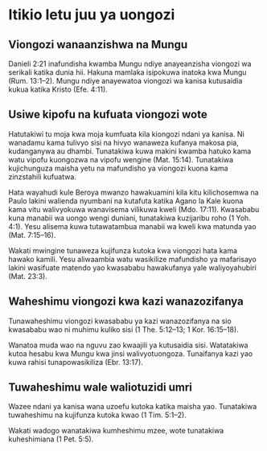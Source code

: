 # Itikio letu juu ya uongozi

## Viongozi wanaanzishwa na Mungu

Danieli 2:21 inafundisha kwamba Mungu ndiye anayeanzisha viongozi wa serikali katika dunia hii. Hakuna mamlaka isipokuwa inatoka kwa Mungu (Rum. 13:1–2). Mungu ndiye anayewatoa viongozi wa kanisa kutusaidia kukua katika Kristo (Efe. 4:11).

## Usiwe kipofu na kufuata viongozi wote

Hatutakiwi tu moja kwa moja kumfuata kila kiongozi ndani ya kanisa. Ni wanadamu kama tulivyo sisi na hivyo wanaweza kufanya makosa pia, kudanganywa au dhambi. Tunatakiwa kuwa makini kwamba hatuko kama watu vipofu kuongozwa na vipofu wengine (Mat. 15:14). Tunatakiwa kujichunguza maisha yetu na mafundisho ya viongozi kuona kama zinzstahili kufuatwa.

Hata wayahudi kule Beroya mwanzo hawakuamini kila kitu kilichosemwa na Paulo lakini walienda nyumbani na kutafuta katika Agano la Kale kuona kama vitu walivyokuwa wanavisema vilikuwa kweli (Mdo. 17:11). Kwasababu kuna manabii wa uongo wengi duniani, tunatakiwa kuzijaribu roho (1 Yoh. 4:1). Yesu alisema kuwa tutawatambua manabii wa kweli kwa matunda yao (Mat. 7:15–16).

Wakati mwingine tunaweza kujifunza kutoka kwa viongozi hata kama hawako kamili. Yesu aliwaambia watu wasikilize mafundisho ya mafarisayo lakini wasifuate matendo yao kwasababu hawakufanya yale waliyoyahubiri (Mat. 23:3).

## Waheshimu viongozi kwa kazi wanazozifanya

Tunawaheshimu viongozi kwasababu ya kazi wanazozifanya na sio kwasababu wao ni muhimu kuliko sisi (1 The. 5:12–13; 1 Kor. 16:15–18).

Wanatoa muda wao na nguvu zao kwaajili ya kutusaidia sisi. Watatakiwa kutoa hesabu kwa Mungu kwa jinsi walivyotuongoza. Tunaifanya kazi yao kuwa rahisi tunapowasikiliza (Ebr. 13:17).

## Tuwaheshimu wale waliotuzidi umri

Wazee ndani ya kanisa wana uzoefu kutoka katika maisha yao. Tunatakiwa tuwaheshimu na kujifunza kutoka kwao (1 Tim. 5:1–2).

Wakati wadogo wanatakiwa kumheshimu mzee, wote tunatakiwa kuheshimiana (1 Pet. 5:5).
